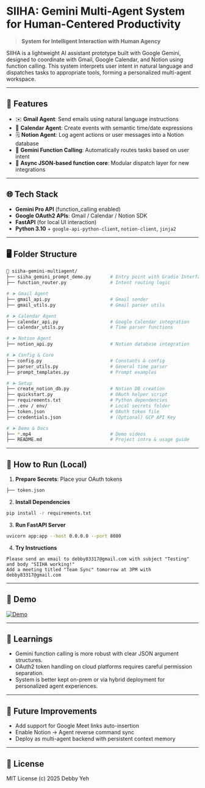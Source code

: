 # SIIHA: Gemini Multi-Agent System for Human-Centered Productivity

> **System for Intelligent Interaction with Human Agency**

SIIHA is a lightweight AI assistant prototype built with Google Gemini, designed to coordinate with Gmail, Google Calendar, and Notion using function calling. This system interprets user intent in natural language and dispatches tasks to appropriate tools, forming a personalized multi-agent workspace.

---

## 🔧 Features

- ✉️ **Gmail Agent**: Send emails using natural language instructions
- 📅 **Calendar Agent**: Create events with semantic time/date expressions
- 🗒️ **Notion Agent**: Log agent actions or user messages into a Notion database
- 🤖 **Gemini Function Calling**: Automatically routes tasks based on user intent
- 📡 **Async JSON-based function core**: Modular dispatch layer for new integrations

---

## 🌐 Tech Stack

- **Gemini Pro API** (function_calling enabled)
- **Google OAuth2 APIs**: Gmail / Calendar / Notion SDK
- **FastAPI** (for local UI interaction)
- **Python 3.10** + `google-api-python-client`, `notion-client`, `jinja2`

---

## 🖥️ Folder Structure

```bash
📂 siiha-gemini-multiagent/
├── siiha_gemini_prompt_demo.py       # Entry point with Gradio Interface
├── function_router.py                # Intent routing logic

# ➤ Gmail Agent
├── gmail_api.py                      # Gmail sender
├── gmail_utils.py                    # Gmail parser utils

# ➤ Calendar Agent
├── calendar_api.py                   # Google Calendar integration
├── calendar_utils.py                 # Time parser functions

# ➤ Notion Agent
├── notion_api.py                     # Notion database integration

# ➤ Config & Core
├── config.py                         # Constants & config
├── parser_utils.py                   # General time parser
├── prompt_templates.py               # Prompt examples

# ➤ Setup
├── create_notion_db.py               # Notion DB creation
├── quickstart.py                     # OAuth helper script
├── requirements.txt                  # Python dependencies
├── .env / env/                       # Local secrets folder
├── token.json                        # OAuth token file
├── credentials.json                  # (Optional) GCP API Key

# ➤ Demo & Docs
├── *.mp4                             # Demo videos
├── README.md                         # Project intro & usage guide

```

---

## 🚀 How to Run (Local)

1. **Prepare Secrets**: Place your OAuth tokens 

```bash
├── token.json
```

2. **Install Dependencies**

```bash
pip install -r requirements.txt
```

3. **Run FastAPI Server**

```bash
uvicorn app:app --host 0.0.0.0 --port 8080
```

4. **Try Instructions**

```text
Please send an email to debby83317@gmail.com with subject "Testing" and body "SIIHA working!"
Add a meeting titled "Team Sync" tomorrow at 3PM with debby83317@gmail.com
```

---

## 📼 Demo

[![Demo](https://img.shields.io/badge/Youtube-Demo-red)](https://youtu.be/PqSUVuHGVLI)

---

## 🧠 Learnings

- Gemini function calling is more robust with clear JSON argument structures.
- OAuth2 token handling on cloud platforms requires careful permission separation.
- System is better kept on-prem or via hybrid deployment for personalized agent experiences.

---

## 🧩 Future Improvements

- Add support for Google Meet links auto-insertion
- Enable Notion → Agent reverse command sync
- Deploy as multi-agent backend with persistent context memory

---

## 📜 License

MIT License (c) 2025 Debby Yeh
